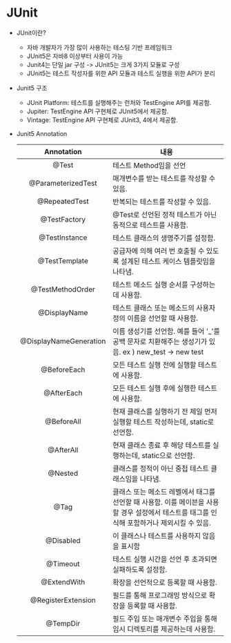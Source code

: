 # JUnit
- JUnit이란?
  - 자바 개발자가 가장 많이 사용하는 테스팅 기반 프레임워크
  - JUnit5은 자바8 이상부터 사용이 가능 
  - Junit4는 단일 jar 구성 -> JUnit5는 크게 3가지 모듈로 구성
  - JUnit5는 테스트 작성자를 위한 API 모듈과 테스트 실행을 위한 API가 분리
- Junit5 구조 
  - JUnit Platform: 테스트를 실행해주는 런처와 TestEngine API를 제공함.
  - Jupiter: TestEngine API 구현체로 JUnit5에서 제공함. 
  - Vintage: TestEngine API 구현체로 JUnit3, 4에서 제공함.
- Junit5 Annotation 

  
  | Annotation             |                                         내용                                          |
  |:-----------------------------------------------------------------------------------:|--------------------------------------------------|
  | @Test                  |                                   테스트 Method임을 선언                                   |
  | @ParameterizedTest     |                              	매개변수를 받는 테스트를 작성할 수 있음.                               |
  | @RepeatedTest          |                                	반복되는 테스트를 작성할 수 있음.                                 | 
  | @TestFactory           |                        	@Test로 선언된 정적 테스트가 아닌 동적으로 테스트를 사용함.                        |	 
  | @TestInstance          |                                	테스트 클래스의 생명주기를 설정함.                                 |	 
  | @TestTemplate          |                   	공급자에 의해 여러 번 호출될 수 있도록 설계된 테스트 케이스 템플릿임을 나타냄.                    |	 
  | @TestMethodOrder       |                             	테스트 메소드 실행 순서를 구성하는데 사용함.	                             | 
  | @DisplayName           |                       	테스트 클래스 또는 메소드의 사용자 정의 이름을 선언할 때 사용함.	                       |
  | @DisplayNameGeneration |      	이름 생성기를 선언함. 예를 들어 '_'를 공백 문자로 치환해주는 생성기가 있음. ex ) new_test -> new test	      |
  | @BeforeEach            |                             	모든 테스트 실행 전에 실행할 테스트에 사용함.                             |
  | @AfterEach             |                            	모든 테스트 실행 후에 실행한 테스트에 사용함.	                             |
  | @BeforeAll             |                 	현재 클래스를 실행하기 전 제일 먼저 실행할 테스트 작성하는데,  static로 선언함.                  |	
  | @AfterAll              |                     	현재 클래스 종료 후 해당 테스트를 실행하는데,  static으로 선언함.	                     |
  | @Nested                |                           	클래스를 정적이 아닌 중첩 테스트 클래스임을 나타냄.	                           |
  | @Tag                   | 	클래스 또는 메소드 레벨에서 태그를 선언할 때 사용함.  이를 메이븐을 사용할 경우 설정에서 테스트를 태그를 인식해 포함하거나 제외시킬 수 있음.  |	 
  | @Disabled              |                              	이 클래스나 테스트를 사용하지 않음을 표시함                              |
  | @Timeout               |                          	테스트 실행 시간을 선언 후 초과되면 실패하도록 설정함.                           |	 
  | @ExtendWith            |                               	확장을 선언적으로 등록할 때 사용함.	                                |
  | @RegisterExtension     |                         	필드를 통해 프로그래밍 방식으로 확장을 등록할 때 사용함.	                          |
  | @TempDir               |                      	필드 주입 또는 매개변수 주입을 통해 임시 디렉토리를 제공하는데 사용함.                      |
  